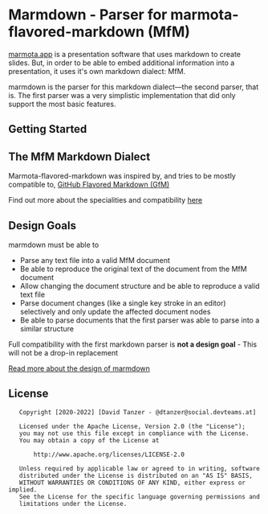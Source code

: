 # Marmdown - Parser for marmota-flavored-markdown (MfM)

[marmota.app](https://marmota.app) is a presentation software that uses markdown
to create slides. But, in order to be able to embed additional information
into a presentation, it uses it's own markdown dialect: MfM.

marmdown is the parser for this markdown dialect&mdash;the second parser, that is.
The first parser was a very simplistic implementation that did only support the
most basic features.

## Getting Started

## The MfM Markdown Dialect

Marmota-flavored-markdown was inspired by, and tries to be mostly compatible to,
[GitHub Flavored Markdown (GfM)](https://github.github.com/gfm/)

Find out more about the specialities and compatibility [here](docs/mfm.md)

## Design Goals

marmdown must be able to

* Parse any text file into a valid MfM document
* Be able to reproduce the original text of the document from the MfM document
* Allow changing the document structure and be able to reproduce a valid text file
* Parse document changes (like a single key stroke in an editor) selectively and only update the affected document nodes
* Be able to parse documents that the first parser was able to parse into a similar structure

Full compatibility with the first markdown parser is **not a design goal** - 
This will not be a drop-in replacement

[Read more about the design of marmdown](docs/design.md)

## License

```
   Copyright [2020-2022] [David Tanzer - @dtanzer@social.devteams.at]

   Licensed under the Apache License, Version 2.0 (the "License");
   you may not use this file except in compliance with the License.
   You may obtain a copy of the License at

       http://www.apache.org/licenses/LICENSE-2.0

   Unless required by applicable law or agreed to in writing, software
   distributed under the License is distributed on an "AS IS" BASIS,
   WITHOUT WARRANTIES OR CONDITIONS OF ANY KIND, either express or implied.
   See the License for the specific language governing permissions and
   limitations under the License.
```
